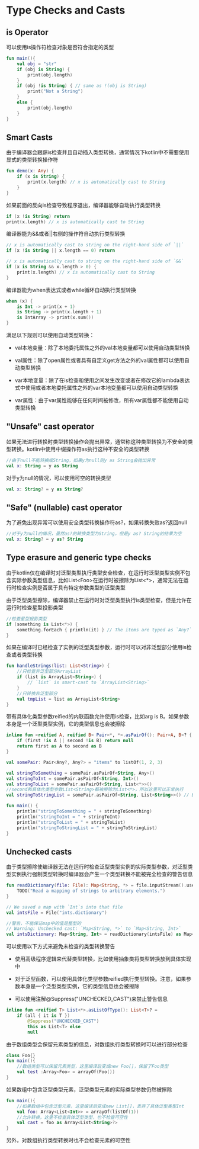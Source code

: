 # Type Checks and Casts
## is Operator
可以使用is操作符检查对象是否符合指定的类型

```kotlin
fun main(){
    val obj = "str"
    if (obj is String) {
        print(obj.length)
    }
    if (obj !is String) { // same as !(obj is String)
        print("Not a String")
    }
    else {
        print(obj.length)
    }
}    
```

## Smart Casts
由于编译器会跟踪is检查并且自动插入类型转换，通常情况下kotlin中不需要使用显式的类型转换操作符

```kotlin
fun demo(x: Any) {
    if (x is String) {
        print(x.length) // x is automatically cast to String
    }
}
```

如果前面的反向is检查导致程序退出，编译器能够自动执行类型转换

```kotlin
if (x !is String) return
print(x.length) // x is automatically cast to String
```

编译器能为&&或者||右侧的操作符自动执行类型转换

```kotlin
// x is automatically cast to string on the right-hand side of `||`
if (x !is String || x.length == 0) return

// x is automatically cast to string on the right-hand side of `&&`
if (x is String && x.length > 0) {
    print(x.length) // x is automatically cast to String
}
```

编译器能为when表达式或者while循环自动执行类型转换

```kotlin
when (x) {
    is Int -> print(x + 1)
    is String -> print(x.length + 1)
    is IntArray -> print(x.sum())
}
```

满足以下规则可以使用自动类型转换：

* val本地变量：除了本地委托属性之外的val本地变量都可以使用自动类型转换

* val属性：除了open属性或者具有自定义get方法之外的val属性都可以使用自动类型转换

* var本地变量：除了在is检查和使用之间发生改变或者在修改它的lambda表达式中使用或者本地委托属性之外的var本地变量都可以使用自动类型转换

* var属性：由于var属性能够在任何时间被修改，所有var属性都不能使用自动类型转换

## "Unsafe" cast operator
如果无法进行转换时类型转换操作会抛出异常，通常称这种类型转换为不安全的类型转换。kotlin中使用中缀操作符as执行这种不安全的类型转换

```kotlin
//由于null不能转换成String，如果y为null则y as String会抛出异常
val x: String = y as String
```

对于y为null的情况，可以使用可空的转换类型

```kotlin
val x: String? = y as String?
```

## "Safe" (nullable) cast operator
为了避免出现异常可以使用安全类型转换操作符as?，如果转换失败as?返回null

```kotlin
//对于y为null的情况，虽然as?的转换类型为String，但是y as? String的结果为空
val x: String? = y as? String
```

## Type erasure and generic type checks
由于kotlin仅在编译时对泛型类型执行类型安全检查，在运行时泛型类型实例不包含实际参数类型信息，比如List&lt;Foo>在运行时被擦除为List&lt;*>，通常无法在运行时检查实例是否属于具有特定参数类型的泛型类型

由于泛型类型擦除，编译器禁止在运行时对泛型类型执行is类型检查，但是允许在运行时检查星型投影类型

```kotlin
//检查星型投影类型
if (something is List<*>) {
    something.forEach { println(it) } // The items are typed as `Any?`
}
```

如果在编译时已经检查了实例的泛型类型参数，运行时可以对非泛型部分使用is检查或者类型转换

```kotlin
fun handleStrings(list: List<String>) {
    //只检查非泛型部分ArrayList
    if (list is ArrayList<String>) {
        // `list` is smart-cast to `ArrayList<String>`
    }
    //只转换非泛型部分
    val tmpList = list as ArrayList<String>
}
```

带有具体化类型参数reified的内联函数允许使用is检查，比如arg is B。如果参数本身是一个泛型类型实例，它的类型信息也会被擦除

```kotlin
inline fun <reified A, reified B> Pair<*, *>.asPairOf(): Pair<A, B>? {
    if (first !is A || second !is B) return null
    return first as A to second as B
}

val somePair: Pair<Any?, Any?> = "items" to listOf(1, 2, 3)

val stringToSomething = somePair.asPairOf<String, Any>()
val stringToInt = somePair.asPairOf<String, Int>()
val stringToList = somePair.asPairOf<String, List<*>>()
//second和具体化类型参数List<String>都被擦除为List<*>，所以这里可以正常执行
val stringToStringList = somePair.asPairOf<String, List<String>>() // Breaks type safety!

fun main() {
    println("stringToSomething = " + stringToSomething)
    println("stringToInt = " + stringToInt)
    println("stringToList = " + stringToList)
    println("stringToStringList = " + stringToStringList)
}
```

## Unchecked casts
由于类型擦除使编译器无法在运行时检查泛型类型实例的实际类型参数，对泛型类型实例执行强制类型转换时编译器会产生一个类型转换不能被完全检查的警告信息

```kotlin
fun readDictionary(file: File): Map<String, *> = file.inputStream().use { 
    TODO("Read a mapping of strings to arbitrary elements.")
}

// We saved a map with `Int`s into that file
val intsFile = File("ints.dictionary")

//警告，不能保证map中的值是整型的
// Warning: Unchecked cast: `Map<String, *>` to `Map<String, Int>`
val intsDictionary: Map<String, Int> = readDictionary(intsFile) as Map<String, Int>
```

可以使用以下方式来避免未检查的类型转换警告

* 使用高级程序逻辑来代替类型转换，比如使用抽象类将类型转换放到具体实现中

* 对于泛型函数，可以使用具体化类型参数reified执行类型转换。注意，如果参数本身是一个泛型类型实例，它的类型信息也会被擦除

* 可以使用注解@Suppress("UNCHECKED_CAST")来禁止警告信息

```kotlin
inline fun <reified T> List<*>.asListOfType(): List<T>? =
    if (all { it is T })
        @Suppress("UNCHECKED_CAST")
        this as List<T> else
        null
```

由于数组类型会保留元素类型的信息，对数组执行类型转换时可以进行部分检查

```kotlin
class Foo{}
fun main(){
    //数组类型可以保留元素类型，这里编译后变成new Foo[]，保留了Foo类型
    val test :Array<Foo> = arrayOf(Foo())
}
```

如果数组中包含泛型类型元素，泛型类型元素的实际类型参数仍然被擦除

```kotlin
fun main(){
    //如果数组中包含泛型元素，这里编译后变成new List[]，丢弃了具体泛型类型Int
    val foo: Array<List<Int>> = arrayOf(listOf(1))
    //允许转换，这里不检查具体泛型类型，也不检查可空性
    val cast = foo as Array<List<String>?>
}
```

另外，对数组执行类型转换时也不会检查元素的可空性

